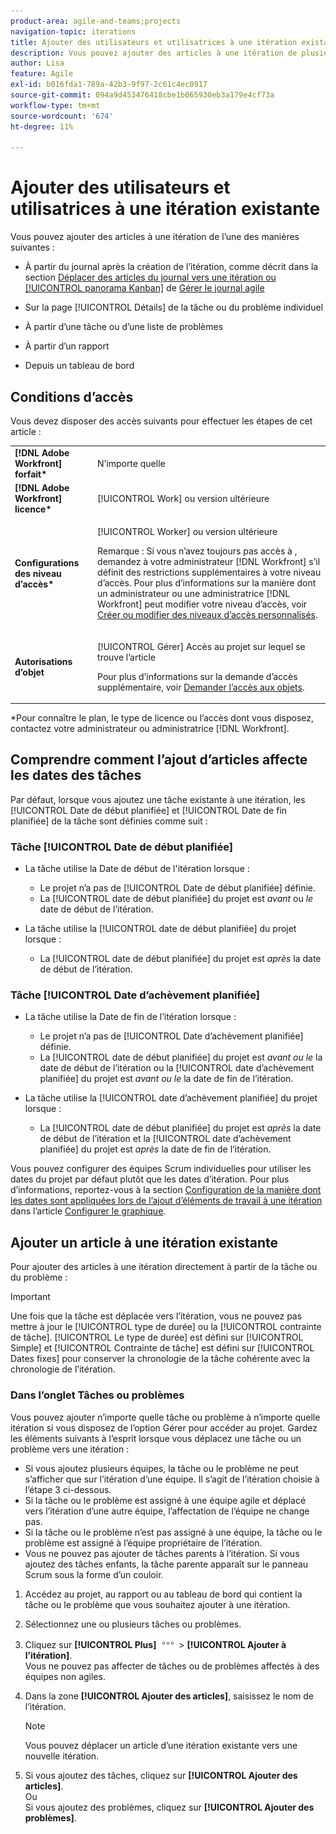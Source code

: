 ```yaml
---
product-area: agile-and-teams;projects
navigation-topic: iterations
title: Ajouter des utilisateurs et utilisatrices à une itération existante
description: Vous pouvez ajouter des articles à une itération de plusieurs façons.
author: Lisa
feature: Agile
exl-id: b016fda1-789a-42b3-9f97-2c61c4ec0917
source-git-commit: 094a9d453476418cbe1b065930eb3a179e4cf73a
workflow-type: tm+mt
source-wordcount: '674'
ht-degree: 11%

---
```


# Ajouter des utilisateurs et utilisatrices à une itération existante

Vous pouvez ajouter des articles à une itération de l’une des manières suivantes :

* À partir du journal après la création de l’itération, comme décrit dans la section [Déplacer des articles du journal vers une itération ou [!UICONTROL panorama Kanban]](../../../agile/work-in-an-agile-environment/manage-the-agile-backlog.md#moving-stories-from-the-backlog) de [Gérer le journal agile](../../../agile/work-in-an-agile-environment/manage-the-agile-backlog.md)

* Sur la page [!UICONTROL Détails] de la tâche ou du problème individuel
* À partir d’une tâche ou d’une liste de problèmes
* À partir d’un rapport
* Depuis un tableau de bord

## Conditions d’accès

Vous devez disposer des accès suivants pour effectuer les étapes de cet article :

<table style="table-layout:auto"> 
 <col> 
 <col> 
 <tbody> 
  <tr> 
   <td role="rowheader"><strong>[!DNL Adobe Workfront] forfait*</strong></td> 
   <td> <p>N’importe quelle</p> </td> 
  </tr> 
  <tr> 
   <td role="rowheader"><strong>[!DNL Adobe Workfront] licence*</strong></td> 
   <td> <p>[!UICONTROL Work] ou version ultérieure</p> </td> 
  </tr> 
  <tr> 
   <td role="rowheader"><strong>Configurations des niveau d’accès*</strong></td> 
   <td> <p>[!UICONTROL Worker] ou version ultérieure</p> <p>Remarque : Si vous n’avez toujours pas accès à , demandez à votre administrateur [!DNL Workfront] s’il définit des restrictions supplémentaires à votre niveau d’accès. Pour plus d’informations sur la manière dont un administrateur ou une administratrice [!DNL Workfront] peut modifier votre niveau d’accès, voir <a href="../../../administration-and-setup/add-users/configure-and-grant-access/create-modify-access-levels.md" class="MCXref xref">Créer ou modifier des niveaux d’accès personnalisés</a>.</p> </td> 
  </tr> 
  <tr> 
   <td role="rowheader"><strong>Autorisations d’objet</strong></td> 
   <td> <p>[!UICONTROL Gérer] Accès au projet sur lequel se trouve l’article</p> <p>Pour plus d’informations sur la demande d’accès supplémentaire, voir <a href="../../../workfront-basics/grant-and-request-access-to-objects/request-access.md" class="MCXref xref">Demander l’accès aux objets</a>.</p> </td> 
  </tr> 
 </tbody> 
</table>

&#42;Pour connaître le plan, le type de licence ou l’accès dont vous disposez, contactez votre administrateur ou administratrice [!DNL Workfront].

## Comprendre comment l’ajout d’articles affecte les dates des tâches

Par défaut, lorsque vous ajoutez une tâche existante à une itération, les [!UICONTROL Date de début planifiée] et [!UICONTROL Date de fin planifiée] de la tâche sont définies comme suit :

### Tâche [!UICONTROL Date de début planifiée]

* La tâche utilise la Date de début de l&#39;itération lorsque :

   * Le projet n’a pas de [!UICONTROL Date de début planifiée] définie.
   * La [!UICONTROL date de début planifiée] du projet est *avant* ou *le* date de début de l’itération.

* La tâche utilise la [!UICONTROL date de début planifiée] du projet lorsque :

   * La [!UICONTROL date de début planifiée] du projet est *après* la date de début de l’itération.

### Tâche [!UICONTROL Date d’achèvement planifiée]

* La tâche utilise la Date de fin de l’itération lorsque :

   * Le projet n’a pas de [!UICONTROL Date d’achèvement planifiée] définie.
   * La [!UICONTROL date de début planifiée] du projet est *avant ou le* la date de début de l’itération ou la [!UICONTROL date d’achèvement planifiée] du projet est *avant ou le* la date de fin de l’itération.

* La tâche utilise la [!UICONTROL date d’achèvement planifiée] du projet lorsque :

   * La [!UICONTROL date de début planifiée] du projet est *après* la date de début de l’itération et la [!UICONTROL date d’achèvement planifiée] du projet est *après* la date de fin de l’itération.

Vous pouvez configurer des équipes Scrum individuelles pour utiliser les dates du projet par défaut plutôt que les dates d’itération. Pour plus d’informations, reportez-vous à la section [Configuration de la manière dont les dates sont appliquées lors de l’ajout d’éléments de travail à une itération](../../../agile/get-started-with-agile-in-workfront/configure-scrum.md#configur5) dans l’article [Configurer le graphique](../../../agile/get-started-with-agile-in-workfront/configure-scrum.md).

## Ajouter un article à une itération existante

Pour ajouter des articles à une itération directement à partir de la tâche ou du problème :

>[!IMPORTANT]
>
>Une fois que la tâche est déplacée vers l’itération, vous ne pouvez pas mettre à jour le [!UICONTROL type de durée] ou la [!UICONTROL contrainte de tâche]. [!UICONTROL Le type de durée] est défini sur [!UICONTROL Simple] et [!UICONTROL Contrainte de tâche] est défini sur [!UICONTROL Dates fixes] pour conserver la chronologie de la tâche cohérente avec la chronologie de l’itération.

### Dans l’onglet Tâches ou problèmes

Vous pouvez ajouter n’importe quelle tâche ou problème à n’importe quelle itération si vous disposez de l’option Gérer pour accéder au projet. Gardez les éléments suivants à l’esprit lorsque vous déplacez une tâche ou un problème vers une itération :

* Si vous ajoutez plusieurs équipes, la tâche ou le problème ne peut s’afficher que sur l’itération d’une équipe. Il s’agit de l’itération choisie à l’étape 3 ci-dessous.
* Si la tâche ou le problème est assigné à une équipe agile et déplacé vers l’itération d’une autre équipe, l’affectation de l’équipe ne change pas.
* Si la tâche ou le problème n’est pas assigné à une équipe, la tâche ou le problème est assigné à l’équipe propriétaire de l’itération.
* Vous ne pouvez pas ajouter de tâches parents à l’itération. Si vous ajoutez des tâches enfants, la tâche parente apparaît sur le panneau Scrum sous la forme d’un couloir.

1. Accédez au projet, au rapport ou au tableau de bord qui contient la tâche ou le problème que vous souhaitez ajouter à une itération.
1. Sélectionnez une ou plusieurs tâches ou problèmes.
1. Cliquez sur **[!UICONTROL Plus]** ![](assets/more-icon.png) > **[!UICONTROL Ajouter à l’itération]**.\
   Vous ne pouvez pas affecter de tâches ou de problèmes affectés à des équipes non agiles.

1. Dans la zone **[!UICONTROL Ajouter des articles]**, saisissez le nom de l’itération.

   >[!NOTE]
   >
   >Vous pouvez déplacer un article d’une itération existante vers une nouvelle itération.

1. Si vous ajoutez des tâches, cliquez sur **[!UICONTROL Ajouter des articles]**.\
   Ou\
   Si vous ajoutez des problèmes, cliquez sur **[!UICONTROL Ajouter des problèmes]**.
